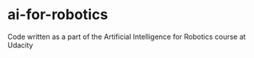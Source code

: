 # ai-for-robotics
Code written as a part of the Artificial Intelligence for Robotics course at Udacity
